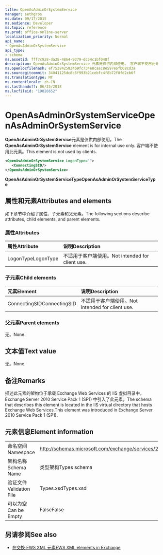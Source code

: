 ```yaml
---
title: OpenAsAdminOrSystemService
manager: sethgros
ms.date: 09/17/2015
ms.audience: Developer
ms.topic: reference
ms.prod: office-online-server
localization_priority: Normal
api_name:
- OpenAsAdminOrSystemService
api_type:
- schema
ms.assetid: fff7c928-da28-4864-9379-dc54c1bf048f
description: OpenAsAdminOrSystemService 元素是仅供内部使用。 客户端不使用此元素。
ms.openlocfilehash: ef7538425034b9fc734e8caac8e597e6fb68cd3a
ms.sourcegitcommit: 34041125dc8c5f993b21cebfc4f8b72f0fd2cb6f
ms.translationtype: MT
ms.contentlocale: zh-CN
ms.lasthandoff: 06/25/2018
ms.locfileid: "19826652"
---
```

# <a name="openasadminorsystemservice"></a><span data-ttu-id="048f9-104">OpenAsAdminOrSystemService</span><span class="sxs-lookup"><span data-stu-id="048f9-104">OpenAsAdminOrSystemService</span></span>

<span data-ttu-id="048f9-105">**OpenAsAdminOrSystemService**元素是仅供内部使用。</span><span class="sxs-lookup"><span data-stu-id="048f9-105">The **OpenAsAdminOrSystemService** element is for internal use only.</span></span> <span data-ttu-id="048f9-106">客户端不使用此元素。</span><span class="sxs-lookup"><span data-stu-id="048f9-106">This element is not used by clients.</span></span> 
  
```XML
<OpenAsAdminOrSystemService LogonType="">
   <ConnectingSID/>
</OpenAsAdminOrSystemService>
```

 <span data-ttu-id="048f9-107">**OpenAsAdminOrSystemServiceType**</span><span class="sxs-lookup"><span data-stu-id="048f9-107">**OpenAsAdminOrSystemServiceType**</span></span>
## <a name="attributes-and-elements"></a><span data-ttu-id="048f9-108">属性和元素</span><span class="sxs-lookup"><span data-stu-id="048f9-108">Attributes and elements</span></span>

<span data-ttu-id="048f9-109">如下章节中介绍了属性、子元素和父元素。</span><span class="sxs-lookup"><span data-stu-id="048f9-109">The following sections describe attributes, child elements, and parent elements.</span></span>
  
### <a name="attributes"></a><span data-ttu-id="048f9-110">属性</span><span class="sxs-lookup"><span data-stu-id="048f9-110">Attributes</span></span>

|<span data-ttu-id="048f9-111">**属性**</span><span class="sxs-lookup"><span data-stu-id="048f9-111">**Attribute**</span></span>|<span data-ttu-id="048f9-112">**说明**</span><span class="sxs-lookup"><span data-stu-id="048f9-112">**Description**</span></span>|
|:-----|:-----|
|<span data-ttu-id="048f9-113">LogonType</span><span class="sxs-lookup"><span data-stu-id="048f9-113">LogonType</span></span>  <br/> |<span data-ttu-id="048f9-114">不适用于客户端使用。</span><span class="sxs-lookup"><span data-stu-id="048f9-114">Not intended for client use.</span></span>  <br/> |
   
### <a name="child-elements"></a><span data-ttu-id="048f9-115">子元素</span><span class="sxs-lookup"><span data-stu-id="048f9-115">Child elements</span></span>

|<span data-ttu-id="048f9-116">**元素**</span><span class="sxs-lookup"><span data-stu-id="048f9-116">**Element**</span></span>|<span data-ttu-id="048f9-117">**说明**</span><span class="sxs-lookup"><span data-stu-id="048f9-117">**Description**</span></span>|
|:-----|:-----|
|<span data-ttu-id="048f9-118">ConnectingSID</span><span class="sxs-lookup"><span data-stu-id="048f9-118">ConnectingSID</span></span>  <br/> |<span data-ttu-id="048f9-119">不适用于客户端使用。</span><span class="sxs-lookup"><span data-stu-id="048f9-119">Not intended for client use.</span></span>  <br/> |
   
### <a name="parent-elements"></a><span data-ttu-id="048f9-120">父元素</span><span class="sxs-lookup"><span data-stu-id="048f9-120">Parent elements</span></span>

<span data-ttu-id="048f9-121">无。</span><span class="sxs-lookup"><span data-stu-id="048f9-121">None.</span></span>
  
## <a name="text-value"></a><span data-ttu-id="048f9-122">文本值</span><span class="sxs-lookup"><span data-stu-id="048f9-122">Text value</span></span>

<span data-ttu-id="048f9-123">无。</span><span class="sxs-lookup"><span data-stu-id="048f9-123">None.</span></span>
  
## <a name="remarks"></a><span data-ttu-id="048f9-124">备注</span><span class="sxs-lookup"><span data-stu-id="048f9-124">Remarks</span></span>

<span data-ttu-id="048f9-125">描述此元素的架构位于承载 Exchange Web Services 的 IIS 虚拟目录中。Exchange Server 2010 Service Pack 1 (SP1) 中引入了此元素。</span><span class="sxs-lookup"><span data-stu-id="048f9-125">The schema that describes this element is located in the IIS virtual directory that hosts Exchange Web Services.This element was introduced in Exchange Server 2010 Service Pack 1 (SP1).</span></span>
  
## <a name="element-information"></a><span data-ttu-id="048f9-126">元素信息</span><span class="sxs-lookup"><span data-stu-id="048f9-126">Element information</span></span>

|||
|:-----|:-----|
|<span data-ttu-id="048f9-127">命名空间</span><span class="sxs-lookup"><span data-stu-id="048f9-127">Namespace</span></span>  <br/> |http://schemas.microsoft.com/exchange/services/2006/types  <br/> |
|<span data-ttu-id="048f9-128">架构名称</span><span class="sxs-lookup"><span data-stu-id="048f9-128">Schema Name</span></span>  <br/> |<span data-ttu-id="048f9-129">类型架构</span><span class="sxs-lookup"><span data-stu-id="048f9-129">Types schema</span></span>  <br/> |
|<span data-ttu-id="048f9-130">验证文件</span><span class="sxs-lookup"><span data-stu-id="048f9-130">Validation File</span></span>  <br/> |<span data-ttu-id="048f9-131">Types.xsd</span><span class="sxs-lookup"><span data-stu-id="048f9-131">Types.xsd</span></span>  <br/> |
|<span data-ttu-id="048f9-132">可以为空</span><span class="sxs-lookup"><span data-stu-id="048f9-132">Can be Empty</span></span>  <br/> |<span data-ttu-id="048f9-133">False</span><span class="sxs-lookup"><span data-stu-id="048f9-133">False</span></span>  <br/> |
   
## <a name="see-also"></a><span data-ttu-id="048f9-134">另请参阅</span><span class="sxs-lookup"><span data-stu-id="048f9-134">See also</span></span>



- [<span data-ttu-id="048f9-135">在交换 EWS XML 元素</span><span class="sxs-lookup"><span data-stu-id="048f9-135">EWS XML elements in Exchange</span></span>](ews-xml-elements-in-exchange.md)

